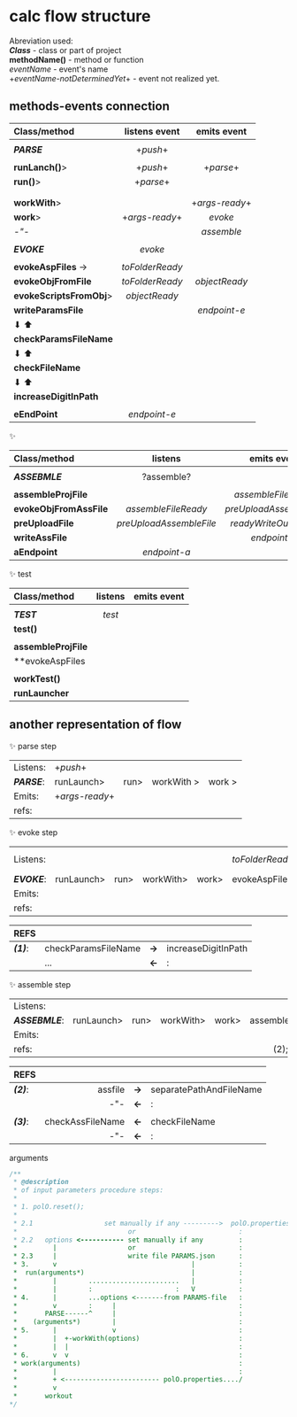 
# calc flow structure

Abreviation used:  
*__Class__*  - class or part of project  
**methodName()**  - method or function  
_eventName_ - event's name  
+_eventName-notDeterminedYet_+ - event not realized yet.

## methods-events connection

|   Class/method         | listens event        |    emits event       |
|:---                    |  :---------:         |  :---------:         |
|                        |                      |                      |
| *__PARSE__*            | +_push_+             |                      |
|                        |                      |                      |
| **runLanch()**>        | +_push_+             |  +_parse_+           |
| **run()**>             | +_parse_+            |                      |
|                        |                      |                      |
|                        |                      |                      |
| **workWith**>          |                      |  +_args-ready_+      |
| **work**>              | +_args-ready_+         | _evoke_            |
|   _-"-_                |                      | _assemble_           |
|                        |                      |                      |
| *__EVOKE__*            |_evoke_               |                      |
|                        |                      |                      |
| **evokeAspFiles** ->   |_toFolderReady_       |                      |
| **evokeObjFromFile**   |_toFolderReady_       | _objectReady_        |
|**evokeScriptsFromObj**>|_objectReady_         |                      |
| **writeParamsFile**    |                      |  _endpoint-e_        |
|    &#11015; &#11014;   |                      |                      |
|**checkParamsFileName** |                      |                      |
|    &#11015; &#11014;   |                      |                      |
| **checkFileName**      |                      |                      |
|    &#11015; &#11014;   |                      |                      |
| **increaseDigitInPath**|                      |                      |
|                        |                      |                      |
| **eEndPoint**          | _endpoint-e_         |                      |

&#10024;

|  Class/method         |    listens            |    emits event        |
| :-------------        |   :---------:         |  :----------:         |
|                       |                       |                       |
|   *__ASSEBMLE__*      | ?assemble?            |                       |
|                       |                       |                       |
|**assembleProjFile**   |                       |_assembleFileReady_    |
|**evokeObjFromAssFile**|_assembleFileReady_    |_preUploadAssembleFile_|
| **preUploadFile**     |_preUploadAssembleFile_|_readyWriteOutputFile_ |
|  **writeAssFile**     |                       | _endpoint-a_          |
| **aEndpoint**         | _endpoint-a_          |                       |

&#10024; test

|  Class/method         |    listens            |    emits event        |
| :-------------        |   :---------:         |  :----------:         |
|                       |                       |                       |
|   *__TEST__*          | _test_                |                       |
|**test()**             |                       |                       |
|                       |                       |                       |
|**assembleProjFile**   |                       |                       |
|**evokeAspFiles        |                       |                       |
|                       |                       |                       |
|**workTest()**         |                       |                       |
|**runLauncher**        |                       |                       |

## another representation of flow

&#10024; parse step

|            |                |     |           |       |
|:---        |:---            |:--- |:---       |:---   |
|Listens:    | +_push_+       |     |           |       |
|*__PARSE__*:| runLaunch>     | run>| workWith >| work >|
|Emits:      | +_args-ready_+ |     |           |       |
|refs:       |                |     |           |       |

&#10024; evoke step

|            |          |     |          |      |               |                  |                    |                 |            |
|:---        |:---:     |:---:|:-:       |---   |---            |---               |---                 | ---             |---         |
|Listens:    |          |     |          |      |_toFolderReady_|                  |  _objectReady_     |                 |_endpoint-e_|
|*__EVOKE__*:|runLaunch>| run>| workWith>| work>| evokeAspFiles>| evokeObjFromFile>|evokeScriptsFromObj>| writeParamsFile>|eEndPoint   |
|Emits:      |          |     |          |      |               | _objectReady_    |                    | _endpoint-e_    |            |
|refs:       |          |     |          |      |               |                  |                    |     (1)         |            |

|REFS        |                    |      |                    |
|-           |-                   |     -|                   -|
|*__(1)__*:  | checkParamsFileName|**->**| increaseDigitInPath|
|            |       ...          |**<-** |     :             |

&#10024; assemble step

|               |           |     |||||||
|-              |:-         |-    |-         |-     |:-:               |-                    |-              |-            |
|Listens:       |           |     |          |      |                  |                     |               |             |
|*__ASSEBMLE__*:| runLaunch>| run>| workWith>| work>| assembleProjFile>| evokeObjFromAssFile>| preUploadFile>| writeAssFile|
|Emits:         |           |     |          |      |                  |                     |               |             |
|refs:          |           |     |          |      |  (2); (3)        |                     |               |             |

|REFS||||
|:-|-:|:-:|:-|
|*__(2)__*:|  assfile        |**->**|separatePathAndFileName|
|          |    -"-          |**<-**|        :              |
|          |                 |      |                       |
|*__(3)__*:| checkAssFileName|**<-**| checkFileName         |
|          |    -"-          |**<-**|    :                  |
arguments

```js
/**
 * @description
 * of input parameters procedure steps:
 *
 * 1. polO.reset();
 *
 * 2.1                  set manually if any --------->  polO.properties
 *                            or                          :
 * 2.2   options <----------- set manually if any         :
 *         |                  or                          :
 * 2.3     |                  write file PARAMS.json      :
 * 3.      v                                  |           :
 *  run(arguments*)                           |           :
 *         |        .......................   |           :
 *         |        :                     :   V           :
 * 4.      |        ...options <-------from PARAMS-file   :
 *         v        :     |                               :
 *       PARSE------^     |                               :
 *    (arguments*)        |                               :
 * 5.      |              v                               :
 *         |  +-workWith(options)                         :
 *         |  |                                           :
 * 6.      v  v                                           :
 * work(arguments)                                        :
 *         |                                              :
 *         + <------------------------ polO.properties..../
 *         v
 *       workout
*/
```
